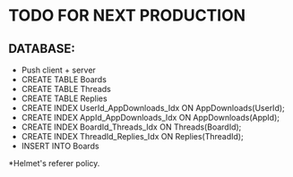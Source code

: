 # TODO FOR NEXT PRODUCTION

## DATABASE:
- Push client + server
- CREATE TABLE Boards
- CREATE TABLE Threads
- CREATE TABLE Replies
- CREATE INDEX UserId_AppDownloads_Idx
ON AppDownloads(UserId);
- CREATE INDEX AppId_AppDownloads_Idx
ON AppDownloads(AppId);
- CREATE INDEX BoardId_Threads_Idx
ON Threads(BoardId);
- CREATE INDEX ThreadId_Replies_Idx
ON Replies(ThreadId);
- INSERT INTO Boards

*Helmet's referer policy.
